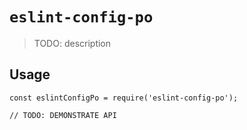 # `eslint-config-po`

> TODO: description

## Usage

```
const eslintConfigPo = require('eslint-config-po');

// TODO: DEMONSTRATE API
```
